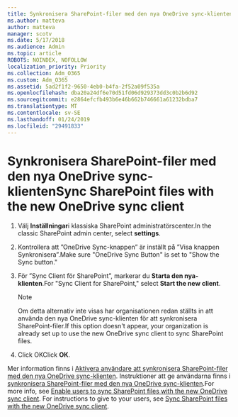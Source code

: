 ```yaml
---
title: Synkronisera SharePoint-filer med den nya OneDrive sync-klienten
ms.author: matteva
author: matteva
manager: scotv
ms.date: 5/17/2018
ms.audience: Admin
ms.topic: article
ROBOTS: NOINDEX, NOFOLLOW
localization_priority: Priority
ms.collection: Adm_O365
ms.custom: Adm_O365
ms.assetid: 5ad2f1f2-9650-4eb0-b4fa-2f52a09f535a
ms.openlocfilehash: dba20a24df6e70d51fd06d929373dd3c0b2b6d92
ms.sourcegitcommit: e2864efcfb493b6e46b662b746661a61232bdba7
ms.translationtype: MT
ms.contentlocale: sv-SE
ms.lasthandoff: 01/24/2019
ms.locfileid: "29491833"
---
```

# <a name="sync-sharepoint-files-with-the-new-onedrive-sync-client"></a><span data-ttu-id="e8e3e-102">Synkronisera SharePoint-filer med den nya OneDrive sync-klienten</span><span class="sxs-lookup"><span data-stu-id="e8e3e-102">Sync SharePoint files with the new OneDrive sync client</span></span>

1. <span data-ttu-id="e8e3e-103">Välj **Inställningar**i klassiska SharePoint administratörscenter.</span><span class="sxs-lookup"><span data-stu-id="e8e3e-103">In the classic SharePoint admin center, select **settings**.</span></span>
    
2. <span data-ttu-id="e8e3e-104">Kontrollera att ”OneDrive Sync-knappen” är inställt på ”Visa knappen Synkronisera”.</span><span class="sxs-lookup"><span data-stu-id="e8e3e-104">Make sure "OneDrive Sync Button" is set to "Show the Sync button."</span></span>
    
3. <span data-ttu-id="e8e3e-105">För ”Sync Client för SharePoint”, markerar du **Starta den nya-klienten**.</span><span class="sxs-lookup"><span data-stu-id="e8e3e-105">For "Sync Client for SharePoint," select **Start the new client**.</span></span>
    
    > [!NOTE]
    > <span data-ttu-id="e8e3e-106">Om detta alternativ inte visas har organisationen redan ställts in att använda den nya OneDrive sync-klienten för att synkronisera SharePoint-filer.</span><span class="sxs-lookup"><span data-stu-id="e8e3e-106">If this option doesn't appear, your organization is already set up to use the new OneDrive sync client to sync SharePoint files.</span></span> 
  
4. <span data-ttu-id="e8e3e-107">Click OK</span><span class="sxs-lookup"><span data-stu-id="e8e3e-107">Click **OK**.</span></span>
    
<span data-ttu-id="e8e3e-p101">Mer information finns i [Aktivera användare att synkronisera SharePoint-filer med den nya OneDrive sync-klienten](https://go.microsoft.com/fwlink/?linkid=866433). Instruktioner att ge användarna finns i [synkronisera SharePoint-filer med den nya OneDrive sync-klienten](https://go.microsoft.com/fwlink/?linkid=866427).</span><span class="sxs-lookup"><span data-stu-id="e8e3e-p101">For more info, see [Enable users to sync SharePoint files with the new OneDrive sync client](https://go.microsoft.com/fwlink/?linkid=866433). For instructions to give to your users, see [Sync SharePoint files with the new OneDrive sync client](https://go.microsoft.com/fwlink/?linkid=866427).</span></span>
  

